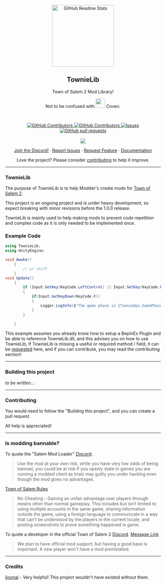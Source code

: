 <p align="center">
 <img width="200px" src="https://i.imgur.com/TUygkzS.png" align="center" alt="GitHub Readme Stats" />
 <h2 align="center">TownieLib</h2>
 <p align="center">Town of Salem 2 Mod Library! 
</p>
<p align="center">
Not to be confused with <img width= "30px" src="https://i.imgur.com/WB9QCft.png"/> Coven.
</p>
<br>
  <p align="center">
    <a href="https://discord.gg/AdpRqzstfj">
      <img alt="GitHub Contributors" src="https://img.shields.io/discord/1003392508568535101?label=discord&logo=discord&style=flat" />
    </a>
    <a href="https://github.com/djshinter/townielib/graphs/contributors">
      <img alt="GitHub Contributors" src="https://img.shields.io/github/contributors/djshinter/TownieLib" />
    </a>
    <a href="https://github.com/djshinter/townielib/graphs/contributors">
    <a href="https://github.com/djshinter/townielib/issues">
      <img alt="Issues" src="https://img.shields.io/github/issues/djshinter/TownieLib?color=0088ff" />
    </a>
    <a href="https://github.com/djshinter/townielib/pulls">
      <img alt="GitHub pull requests" src="https://img.shields.io/github/issues-pr/djshinter/townielib?color=0088ff" />
    </a>
    <br/>
    <br/>
    <a href="https://github.com/BepInEx/BepInEx">
      <img src="https://img.shields.io/badge/Supports-BepInEx-gray.svg?colorA=orange&colorB=FB542B&style=for-the-badge"/>
    </a>
  </p>

  <p align="center">
    <a href="https://discord.gg/AdpRqzstfj">Join the Discord!</a>
    ·
    <a href="https://github.com/djshinter/townielib/issues/new/choose">Report Issues</a>
    ·
    <a href="https://github.com/djshinter/townielib/issues/new/choose">Request Feature</a>
    ·
    <a href="https://github.com/DjShinter/TownieLib/wiki">Documentation</a>
  </p>


<p align="center">Love the project? Please consider <a href="https://github.com/DjShinter/TownieLib/Contribution.md">contributing</a> to help it improve.</p>




___
### TownieLib
The purpose of TownieLib is to help Modder's create mods for [Town of Salem 2](https://store.steampowered.com/app/334230/Town_of_Salem/).

This project is an ongoing project and is under heavy development, so expect breaking with minor revisions before the 1.0.0 release.

TownieLib is mainly used to help making mods to prevent code repetition and complex code as it is only needed to be implemented once.
### Example Code

```cs
using TownieLib;
using UnityEngine;

void Awake() 
    {
        // ur stuff
    }
void Update()
    {
        if (Input.GetKey(KeyCode.LeftControl) || Input.GetKey(KeyCode.RightControl))
        {
            if(Input.GetKeyDown(KeyCode.F))
            {
                Logger.LogInfo($"The game phase is {TownieApi.GamePhase}...");
            }
        }
        
    }
```

This example assumes you already know how to setup a BepInEx Plugin and be able to reference TownieLib.dll, and this advises you on how to use TownieLib, If TownieLib is missing a useful or required method / field, it can be [requested](https://github.com/djshinter/townielib/issues/new/choose) here, and if you can contribute, you may read the contributing section!
____
### Building this project

*to be written*...

____
### Contributing
You would need to follow the "Building this project", and you can create a pull request.


All help is appreciated!


___
### Is modding bannable?
To quote the "Salem Mod Loader" [Discord](https://discord.gg/AdpRqzstfj).
> Use the mod at your own risk, while you have very low odds of being banned, you could be at risk if you openly state in games you are running a modded client as trials may guilty you under hacking even though the mod gives no advantages.

[Town of Salem Rules](https://www.blankmediagames.com/rules/)
> No Cheating – Gaining an unfair advantage over players through means other than normal gameplay. This includes but isn’t limited to using multiple accounts in the same game, sharing information outside the game, using a foreign language to communicate in a way that can’t be understood by the players in the current locale, and posting screenshots to prove something happened in game.

To quote a developer in the official Town of Salem 2 [Discord](https://discord.gg/townofsalem2). [Message Link](https://discord.com/channels/1110363758792036352/1111801081060655154/1112876123852906617)
> We plan to have official mod support, but having a good base is important. A new player won't have a mod preinstalled.

</p>

___
### Credits
[ljoonal](https://github.com/ljoonal) - Very helpful! This project wouldn't have existed without them.
